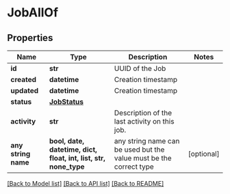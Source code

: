 # JobAllOf


## Properties
Name | Type | Description | Notes
------------ | ------------- | ------------- | -------------
**id** | **str** | UUID of the Job | 
**created** | **datetime** | Creation timestamp | 
**updated** | **datetime** | Creation timestamp | 
**status** | [**JobStatus**](JobStatus.md) |  | 
**activity** | **str** | Description of the last activity on this job. | 
**any string name** | **bool, date, datetime, dict, float, int, list, str, none_type** | any string name can be used but the value must be the correct type | [optional]

[[Back to Model list]](../README.md#documentation-for-models) [[Back to API list]](../README.md#documentation-for-api-endpoints) [[Back to README]](../README.md)


